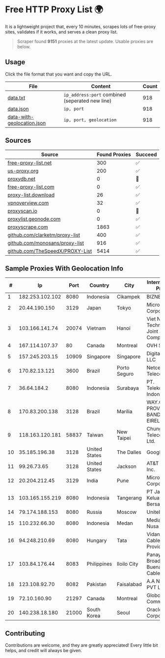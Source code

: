 
# Free HTTP Proxy List 🌍

It is a lightweight project that, every 10 minutes, scrapes lots of free-proxy sites, validates if it works, and serves a clean proxy list.


> Scraper found **9151** proxies at the latest update. Usable proxies are below.

## Usage

Click the file format that you want and copy the URL.


|File|Content|Count|
|----|-------|-----|
|[data.txt](https://raw.githubusercontent.com/themiralay/Proxy-List-World/master/data.txt)|`ip_address:port` combined (seperated new line)|918|
|[data.json](https://raw.githubusercontent.com/themiralay/Proxy-List-World/master/data.json)|`ip, port`|918|
|[data-with-geolocation.json](https://raw.githubusercontent.com/themiralay/Proxy-List-World/master/data-with-geolocation.json)|`ip, port, geolocation`|918|

## Sources

|Source|Found Proxies|Succeed|
|------|-------------|-------|
|[free-proxy-list.net](https://free-proxy-list.net)|300|✅|
|[us-proxy.org](https://www.us-proxy.org)|200|✅|
|[proxydb.net](http://proxydb.net)|0|🚫|
|[free-proxy-list.com](https://free-proxy-list.com/?page=&port=&type%5B%5D=http&type%5B%5D=https&up_time=0&search=Search)|0|✅|
|[proxy-list.download](https://www.proxy-list.download/HTTP)|26|✅|
|[vpnoverview.com](https://vpnoverview.com/privacy/anonymous-browsing/free-proxy-servers)|32|✅|
|[proxyscan.io](https://www.proxyscan.io)|0|🚫|
|[proxylist.geonode.com](https://proxylist.geonode.com/api/proxy-list?limit=300&page=1&sort_by=lastChecked&sort_type=desc&protocols=http,https)|0|✅|
|[proxyscrape.com](https://api.proxyscrape.com/v2/?request=displayproxies&protocol=http&timeout=10000&country=all&ssl=all&anonymity=all)|1863|✅|
|[github.com/clarketm/proxy-list](https://raw.githubusercontent.com/clarketm/proxy-list/master/proxy-list-raw.txt)|400|✅|
|[github.com/monosans/proxy-list](https://raw.githubusercontent.com/monosans/proxy-list/main/proxies/http.txt)|916|✅|
|[github.com/TheSpeedX/PROXY-List](https://raw.githubusercontent.com/TheSpeedX/PROXY-List/master/http.txt)|5414|✅|


## Sample Proxies With Geolocation Info

|#|Ip|Port|Country|City|Internet Service Provider|
|-|--|----|-------|----|-------------------------|
|1|182.253.102.102|8080|Indonesia|Cikampek|BIZNET|
|2|20.44.190.150|3129|Japan|Tokyo|Microsoft Corporation|
|3|103.166.141.74|20074|Vietnam|Hanoi|Viet NAM Cloud Technology Joint Stock Company|
|4|167.114.107.37|80|Canada|Montreal|OVH SAS|
|5|157.245.203.15|10909|Singapore|Singapore|DigitalOcean, LLC|
|6|170.82.13.121|3600|Brazil|Porto Seguro|Netcenter Telecom|
|7|36.64.184.2|8080|Indonesia|Surabaya|PT. Telekomunikasi Indonesia|
|8|170.83.200.138|3128|Brazil|Marília|WAY.COM PROVEDOR BANDA LARGA EIRELI|
|9|118.163.120.181|58837|Taiwan|New Taipei|Chunghwa Telecom Co., Ltd.|
|10|35.185.196.38|3128|United States|The Dalles|Google LLC|
|11|99.26.73.65|3128|United States|Jackson|AT&T Services, Inc.|
|12|20.204.212.45|3129|India|Pune|Microsoft Corporation|
|13|103.165.155.219|8080|Indonesia|Tangerang|PT Jaringan Keluarga Bersama|
|14|79.174.188.153|8080|Russia|Moscow|Unitel, LLC|
|15|110.232.66.30|8080|Indonesia|Medan|Media Antar Nusa PT.|
|16|94.248.210.69|8080|Hungary|Tata|Vidanet Cabletelevision Provider Ltd|
|17|103.84.176.44|8083|Philippines|Iloilo City|Panay Broadband / Buenavista Cable TV., Inc.|
|18|123.108.92.70|8082|Pakistan|Faisalabad|A.A Networks PVT Ltd|
|19|72.10.160.90|21297|Canada|Montreal|GloboTech Communications|
|20|140.238.18.180|21000|South Korea|Seoul|Oracle Corporation|



## Contributing

Contributions are welcome, and they are greatly appreciated! Every
little bit helps, and credit will always be given.

